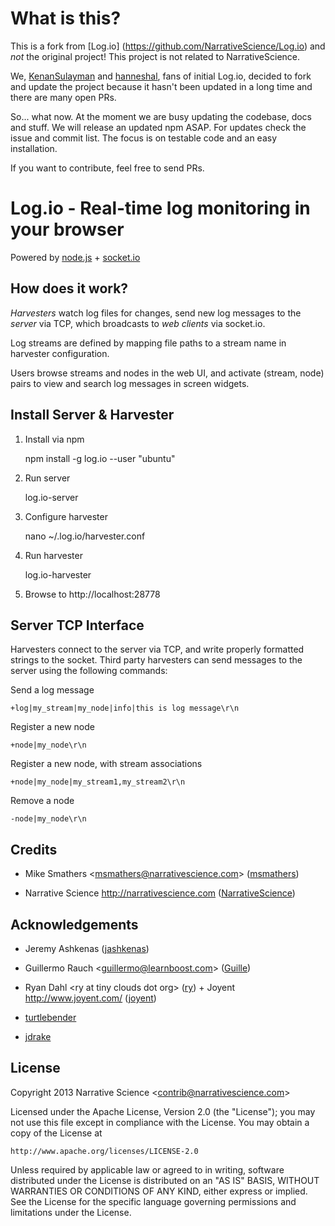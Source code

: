 What is this?
=================================================

This is a fork from  [Log.io] (https://github.com/NarrativeScience/Log.io) and *not*
the original project! This project is not related to NarrativeScience.

We, [KenanSulayman](https://github.com/KenanSulayman/) and [hanneshal](https://github.com/hanneshal/), fans of initial Log.io, decided
to fork and update the project because it hasn't been updated in a long time
and there are many open PRs.

So... what now. At the moment we are busy updating the codebase, docs and stuff.
We will release an updated npm ASAP. For updates check the issue and commit list.
The focus is on testable code and an easy installation.

If you want to contribute, feel free to send PRs.



# Log.io - Real-time log monitoring in your browser


Powered by [node.js](http://nodejs.org) + [socket.io](http://socket.io)

## How does it work?

*Harvesters* watch log files for changes, send new log messages to the *server* via TCP, which broadcasts to *web clients* via socket.io.

Log streams are defined by mapping file paths to a stream name in harvester configuration.

Users browse streams and nodes in the web UI, and activate (stream, node) pairs to view and search log messages in screen widgets.

## Install Server & Harvester

1) Install via npm

    npm install -g log.io --user "ubuntu"

2) Run server

    log.io-server

3) Configure harvester

    nano ~/.log.io/harvester.conf

4) Run harvester

    log.io-harvester

5) Browse to http://localhost:28778

## Server TCP Interface

Harvesters connect to the server via TCP, and write properly formatted strings to the socket.  Third party harvesters can send messages to the server using the following commands:

Send a log message

    +log|my_stream|my_node|info|this is log message\r\n

Register a new node

    +node|my_node\r\n

Register a new node, with stream associations

    +node|my_node|my_stream1,my_stream2\r\n

Remove a node

    -node|my_node\r\n

## Credits

- Mike Smathers &lt;msmathers@narrativescience.com&gt; ([msmathers](http://github.com/msmathers))

- Narrative Science http://narrativescience.com ([NarrativeScience](http://github.com/NarrativeScience))

## Acknowledgements

- Jeremy Ashkenas ([jashkenas](https://github.com/jashkenas))

- Guillermo Rauch &lt;guillermo@learnboost.com&gt; ([Guille](http://github.com/guille))

- Ryan Dahl &lt;ry at tiny clouds dot org&gt; ([ry](https://github.com/ry)) + Joyent http://www.joyent.com/ ([joyent](https://github.com/joyent/))

- [turtlebender](http://github.com/turtlebender)

- [jdrake](http://github.com/jdrake)

## License

Copyright 2013 Narrative Science &lt;contrib@narrativescience.com&gt;

Licensed under the Apache License, Version 2.0 (the "License");
you may not use this file except in compliance with the License.
You may obtain a copy of the License at

    http://www.apache.org/licenses/LICENSE-2.0

Unless required by applicable law or agreed to in writing, software
distributed under the License is distributed on an "AS IS" BASIS,
WITHOUT WARRANTIES OR CONDITIONS OF ANY KIND, either express or implied.
See the License for the specific language governing permissions and
limitations under the License.
